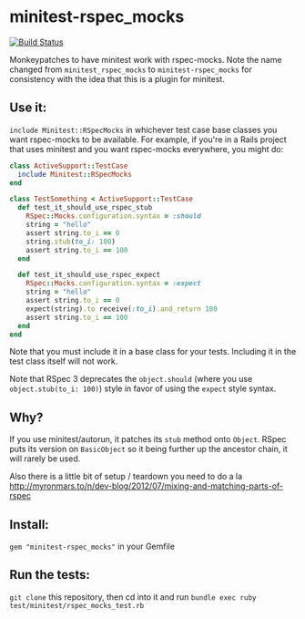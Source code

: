 minitest-rspec_mocks
====================
[![Build Status](https://travis-ci.org/codeodor/minitest-rspec_mocks.svg)](https://travis-ci.org/codeodor/minitest-rspec_mocks)

Monkeypatches to have minitest work with rspec-mocks. Note the name changed from `minitest_rspec_mocks` to `minitest-rspec_mocks` for consistency with the idea that this is a plugin for minitest.

Use it:
------
`include Minitest::RSpecMocks` in whichever test case base classes you want
rspec-mocks to be available. For example, if you're in a Rails project that
uses minitest and you want rspec-mocks everywhere, you might do:

```ruby
class ActiveSupport::TestCase
  include Minitest::RSpecMocks
end

class TestSomething < ActiveSupport::TestCase
  def test_it_should_use_rspec_stub
    RSpec::Mocks.configuration.syntax = :should
    string = "hello"
    assert string.to_i == 0
    string.stub(to_i: 100)
    assert string.to_i == 100
  end

  def test_it_should_use_rspec_expect
    RSpec::Mocks.configuration.syntax = :expect
    string = "hello"
    assert string.to_i == 0
    expect(string).to receive(:to_i).and_return 100
    assert string.to_i == 100
  end
end
```

Note that you must include it in a base class for your tests. Including it in
the test class itself will not work.

Note that RSpec 3 deprecates the `object.should` (where you use `object.stub(to_i: 100)`) style in favor of using the `expect` style syntax.

Why?
----
If you use minitest/autorun, it patches its `stub` method onto `Object`. RSpec puts its version on `BasicObject` so it being further up the ancestor chain, it will rarely be used.
  
Also there is a little bit of setup / teardown you need to do a la http://myronmars.to/n/dev-blog/2012/07/mixing-and-matching-parts-of-rspec 

Install: 
----
`gem "minitest-rspec_mocks"` in your Gemfile

Run the tests: 
----
`git clone` this repository, then cd into it and run `bundle exec ruby test/minitest/rspec_mocks_test.rb`


